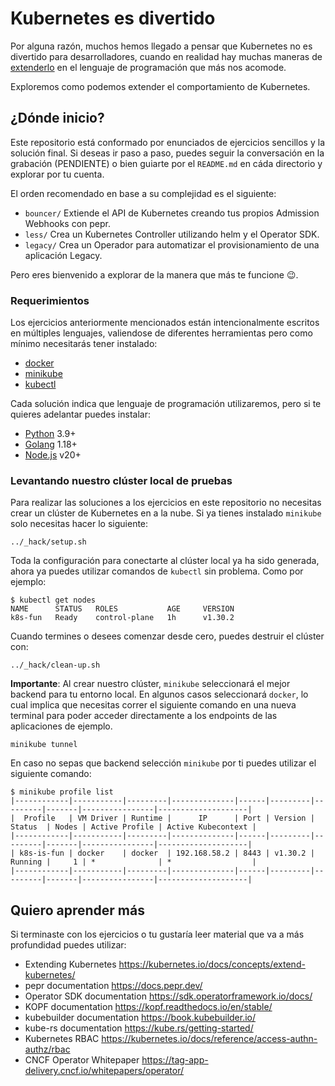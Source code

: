 # Kubernetes es divertido

Por alguna razón, muchos hemos llegado a pensar que Kubernetes no es divertido
para desarrolladores, cuando en realidad hay muchas maneras de
[extenderlo](https://kubernetes.io/docs/concepts/extend-kubernetes/) en el
lenguaje de programación que más nos acomode.

Exploremos como podemos extender el comportamiento de Kubernetes.

<!-- Tal vez hasta lograremos hacer que Kubernetes salte ;) -->

## ¿Dónde inicio?

Este repositorio está conformado por enunciados de ejercicios sencillos y la
solución final. Si deseas ir paso a paso, puedes seguir la conversación en la
grabación (PENDIENTE) o bien guiarte por el `README.md` en cáda directorio y
explorar por tu cuenta.

El orden recomendado en base a su complejidad es el siguiente:

- `bouncer/` Extiende el API de Kubernetes creando tus propios Admission
  Webhooks con pepr.
- `less/` Crea un Kubernetes Controller utilizando helm y el Operator SDK.
- `legacy/` Crea un Operador para automatizar el provisionamiento de una
  aplicación Legacy.

Pero eres bienvenido a explorar de la manera que más te funcione 😉.

### Requerimientos

Los ejercicios anteriormente mencionados están intencionalmente escritos en
múltiples lenguajes, valiendose de diferentes herramientas pero como mínimo
necesitarás tener instalado:

- [docker](https://www.docker.com/products/docker-desktop/)
- [minikube](https://minikube.sigs.k8s.io/docs/start/)
- [kubectl](https://kubernetes.io/docs/tasks/tools/#kubectl)

Cada solución indica que lenguaje de programación utilizaremos, pero si te
quieres adelantar puedes instalar:

- [Python](https://www.python.org/downloads/) 3.9+
- [Golang](https://go.dev/doc/install) 1.18+
- [Node.js](https://github.com/nvm-sh/nvm) v20+

### Levantando nuestro clúster local de pruebas

Para realizar las soluciones a los ejercicios en este repositorio no necesitas
crear un clúster de Kubernetes en a la nube. Si ya tienes instalado `minikube`
solo necesitas hacer lo siguiente:

```shell
../_hack/setup.sh
```

Toda la configuración para conectarte al clúster local ya ha sido generada,
ahora ya puedes utilizar comandos de `kubectl` sin problema. Como por ejemplo:

```shell
$ kubectl get nodes
NAME      STATUS   ROLES           AGE     VERSION
k8s-fun   Ready    control-plane   1h      v1.30.2
```

Cuando termines o desees comenzar desde cero, puedes destruir el clúster con:

```shell
../_hack/clean-up.sh
```

**Importante**: Al crear nuestro clúster, `minikube` seleccionará el mejor
backend para tu entorno local. En algunos casos seleccionará `docker`, lo cual
implica que necesitas correr el siguiente comando en una nueva terminal para
poder acceder directamente a los endpoints de las aplicaciones de ejemplo.

```shell
minikube tunnel
```

En caso no sepas que backend selección `minikube` por ti puedes utilizar el
siguiente comando:

```shell
$ minikube profile list
|------------|-----------|---------|--------------|------|---------|---------|-------|----------------|--------------------|
|  Profile   | VM Driver | Runtime |      IP      | Port | Version | Status  | Nodes | Active Profile | Active Kubecontext |
|------------|-----------|---------|--------------|------|---------|---------|-------|----------------|--------------------|
| k8s-is-fun | docker    | docker  | 192.168.58.2 | 8443 | v1.30.2 | Running |     1 | *              | *                  |
|------------|-----------|---------|--------------|------|---------|---------|-------|----------------|--------------------|
```

## Quiero aprender más

Si terminaste con los ejercicios o tu gustaría leer material que va a más
profundidad puedes utilizar:

- Extending Kubernetes <https://kubernetes.io/docs/concepts/extend-kubernetes/>
- pepr documentation <https://docs.pepr.dev/>
- Operator SDK documentation <https://sdk.operatorframework.io/docs/>
- KOPF documentation <https://kopf.readthedocs.io/en/stable/>
- kubebuilder documentation <https://book.kubebuilder.io/>
- kube-rs documentation <https://kube.rs/getting-started/>
- Kubernetes RBAC <https://kubernetes.io/docs/reference/access-authn-authz/rbac>
- CNCF Operator Whitepaper <https://tag-app-delivery.cncf.io/whitepapers/operator/>
